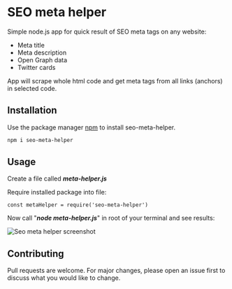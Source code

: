 # SEO meta helper

Simple node.js app for quick result of SEO meta tags on any website:
- Meta title
- Meta description
- Open Graph data
- Twitter cards

App will scrape whole html code and get meta tags from all links (anchors) in selected code.

## Installation

Use the package manager [npm](https://www.npmjs.com/) to install seo-meta-helper.

```bash
npm i seo-meta-helper
```

## Usage
Create a file called ***meta-helper.js***

Require installed package into file:
```javscript
const metaHelper = require('seo-meta-helper')
```
Now call "***node meta-helper.js***" in root of your terminal and see results:

![Seo meta helper screenshot](./public/img/seo-meta-helper.jpg?raw=true "Seo meta helper screenshot")

## Contributing
Pull requests are welcome. For major changes, please open an issue first to discuss what you would like to change.